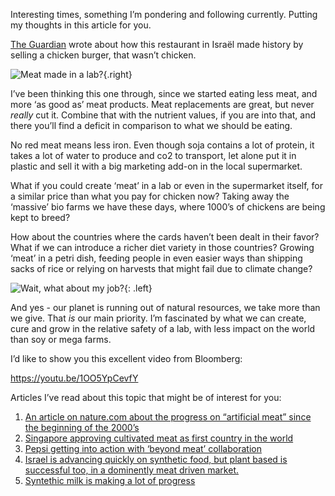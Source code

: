 Interesting times, something I’m pondering and following currently. Putting my thoughts in this article for you.

[The Guardian](https://www.theguardian.com/food/2020/dec/04/no-kill-lab-grown-chicken-burger-restaurant-israel) wrote about how this restaurant in Israël made history by selling a chicken burger, that wasn’t chicken.

![Meat made in a lab?](https://casey.berlin/wp-content/uploads/2021/02/2021-02-28-21.14.15.jpeg#right){.right}

I’ve been thinking this one through, since we started eating less meat, and more ‘as good as’ meat products. Meat replacements are great, but never _really_ cut it. Combine that with the nutrient values, if you are into that, and there you’ll find a deficit in comparison to what we should be eating.

No red meat means less iron. Even though soja contains a lot of protein, it takes a lot of water to produce and co2 to transport, let alone put it in plastic and sell it with a big marketing add-on in the local supermarket.

What if you could create ‘meat’ in a lab or even in the supermarket itself, for a similar price than what you pay for chicken now? Taking away the ‘massive’ bio farms we have these days, where 1000’s of chickens are being kept to breed?

How about the countries where the cards haven’t been dealt in their favor? What if we can introduce a richer diet variety in those countries? Growing ‘meat’ in a petri dish, feeding people in even easier ways than shipping sacks of rice or relying on harvests that might fail due to climate change?

![Wait, what about my job?](https://casey.berlin/wp-content/uploads/2021/02/2021-02-28-21.25.15.jpeg#left){: .left}

And yes - our planet is running out of natural resources, we take more than we give. That _is_ our main priority. I’m fascinated by what we can create, cure and grow in the relative safety of a lab, with less impact on the world than soy or mega farms.

I’d like to show you this excellent video from Bloomberg:

https://youtu.be/1OO5YpCevfY

Articles I’ve read about this topic that might be of interest for you:
1. [An article on nature.com about the progress on “artificial meat” since the beginning of the 2000’s](https://www.nature.com/articles/d41586-020-03448-1)
2. [Singapore approving cultivated meat as first country in the world](https://www.pri.org/stories/2020-12-21/singapore-s-approval-lab-grown-meat-win-climate)
3. [Pepsi getting into action with ‘beyond meat’ collaboration](https://www.vox.com/future-perfect/2021/1/27/22252414/beyond-meat-pepsi)
4. [Israel is advancing quickly on synthetic food, but plant based is successful too, in a dominently meat driven market.](https://www.israel21c.org/israel-gets-first-taste-of-3d-printed-meat-and-likes-it/)
5. [Syntethic milk is making a lot of progress](https://www.channelnewsasia.com/commentary/synthetic-milk-animal-cow-dairy-lab-grown-climate-change-2909276)